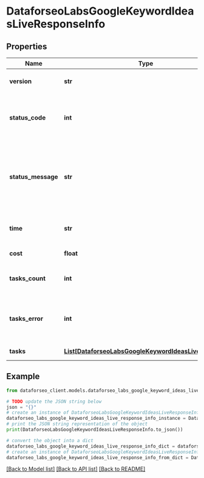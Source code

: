 # DataforseoLabsGoogleKeywordIdeasLiveResponseInfo


## Properties

Name | Type | Description | Notes
------------ | ------------- | ------------- | -------------
**version** | **str** | the current version of the API | [optional] 
**status_code** | **int** | general status code you can find the full list of the response codes here | [optional] 
**status_message** | **str** | general informational message you can find the full list of general informational messages here | [optional] 
**time** | **str** | total execution time, seconds | [optional] 
**cost** | **float** | total tasks cost, USD | [optional] 
**tasks_count** | **int** | the number of tasks in the tasks array | [optional] 
**tasks_error** | **int** | the number of tasks in the tasks array returned with an error | [optional] 
**tasks** | [**List[DataforseoLabsGoogleKeywordIdeasLiveTaskInfo]**](DataforseoLabsGoogleKeywordIdeasLiveTaskInfo.md) | array of tasks | [optional] 

## Example

```python
from dataforseo_client.models.dataforseo_labs_google_keyword_ideas_live_response_info import DataforseoLabsGoogleKeywordIdeasLiveResponseInfo

# TODO update the JSON string below
json = "{}"
# create an instance of DataforseoLabsGoogleKeywordIdeasLiveResponseInfo from a JSON string
dataforseo_labs_google_keyword_ideas_live_response_info_instance = DataforseoLabsGoogleKeywordIdeasLiveResponseInfo.from_json(json)
# print the JSON string representation of the object
print(DataforseoLabsGoogleKeywordIdeasLiveResponseInfo.to_json())

# convert the object into a dict
dataforseo_labs_google_keyword_ideas_live_response_info_dict = dataforseo_labs_google_keyword_ideas_live_response_info_instance.to_dict()
# create an instance of DataforseoLabsGoogleKeywordIdeasLiveResponseInfo from a dict
dataforseo_labs_google_keyword_ideas_live_response_info_from_dict = DataforseoLabsGoogleKeywordIdeasLiveResponseInfo.from_dict(dataforseo_labs_google_keyword_ideas_live_response_info_dict)
```
[[Back to Model list]](../README.md#documentation-for-models) [[Back to API list]](../README.md#documentation-for-api-endpoints) [[Back to README]](../README.md)


